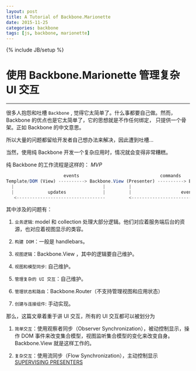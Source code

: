 ```yaml
---
layout: post
title: A Tutorial of Backbone.Marionette
date: 2015-11-25
categories: backbone
tags: [js, backbone, marionette]
---
```

{% include JB/setup %}

# 使用 Backbone.Marionette 管理复杂 UI 交互
---

很多人抱怨和吐槽 `Backbone` , 觉得它太简单了。什么事都要自己做。然而，Backbone 的优点也是它太简单了，它的思想就是不作任何绑定， 只提供一个骨架。正如 Backbone 的中文意思。

所以大量的问题都留给开发者自己想办法来解决，因此遭到吐槽...

当然，使用纯 Backbone 开发一个复杂应用时，情况就会变得非常糟糕。

纯 Backbone 的工作流程是这样的：  *MVP*


````js
                      events                               commands
Template/DOM (View) ----------> Backbone.View (Presenter) ----------> Backbone.Model (Model)  ---
  |                                  |         |                                                |
  |             updates              |         |                   events                       |
   <----------------------------------         <------------------------------------------------|

````

其中涉及的问题有：


1. `业务逻辑`: model 和 collection 处理大部分逻辑。他们对应着服务端后台的资源，也对应着视图显示的类容。

2. `构建 DOM`：一般是 handlebars。

3. `视图逻辑`：Backbone.View ，其中的逻辑要自己维护。

4. `视图和模型同步`: 自己维护。

5. `管理复杂的 UI 交互`：自己维护。

6. `管理状态和路由`：Backbone.Router（不支持管理视图和应用状态）

7. `创建与连接组件`: 手动实现。

<!--break-->

那么，这篇文章着重于讲 UI 交互，所有的 UI 交互都可以被划分为

1. `简单交互`：使用观察者同步（Observer Synchronization），被动控制显示，操作 DOM 事件来改变集合模型，视图监听集合模型的变化来改变自身。Backbone.View 就是这样工作的。

2. `复杂交互`：使用流同步（Flow Synchronization），主动控制显示 [SUPERVISING PRESENTERS](http://victorsavkin.com/post/49767352960/supervising-presenters)









